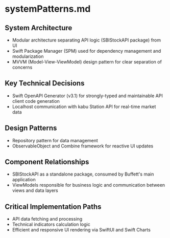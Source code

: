 # systemPatterns.md

## System Architecture

- Modular architecture separating API logic (SBIStockAPI package) from UI
- Swift Package Manager (SPM) used for dependency management and modularization
- MVVM (Model-View-ViewModel) design pattern for clear separation of concerns

## Key Technical Decisions

- Swift OpenAPI Generator (v3.1) for strongly-typed and maintainable API client code generation
- Localhost communication with kabu Station API for real-time market data

## Design Patterns

- Repository pattern for data management
- ObservableObject and Combine framework for reactive UI updates

## Component Relationships

- SBIStockAPI as a standalone package, consumed by Buffett's main application
- ViewModels responsible for business logic and communication between views and data layers

## Critical Implementation Paths

- API data fetching and processing
- Technical indicators calculation logic
- Efficient and responsive UI rendering via SwiftUI and Swift Charts
